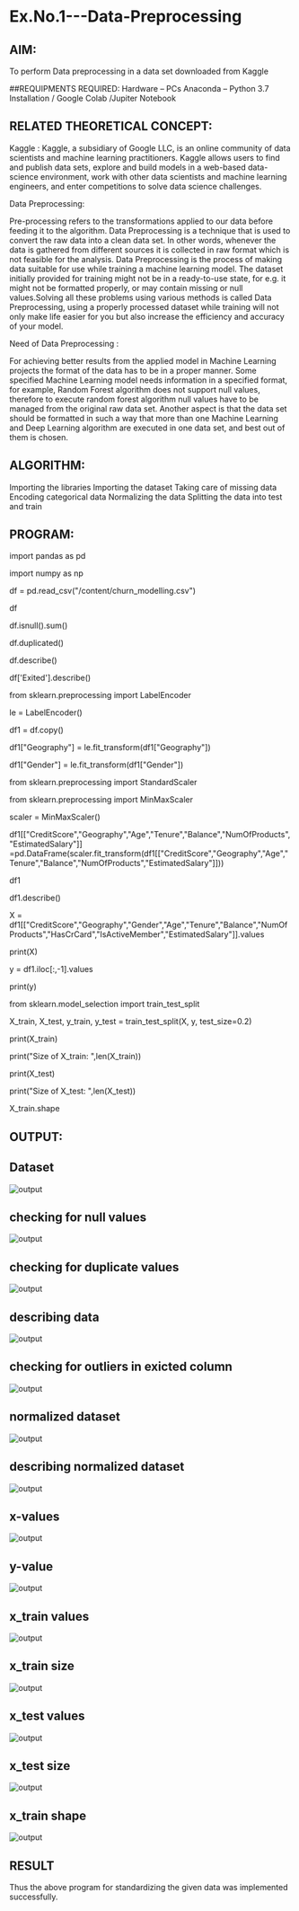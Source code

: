 # Ex.No.1---Data-Preprocessing
## AIM:

To perform Data preprocessing in a data set downloaded from Kaggle

##REQUIPMENTS REQUIRED:
Hardware – PCs
Anaconda – Python 3.7 Installation / Google Colab /Jupiter Notebook

## RELATED THEORETICAL CONCEPT:

Kaggle :
Kaggle, a subsidiary of Google LLC, is an online community of data scientists and machine learning practitioners. Kaggle allows users to find and publish data sets, explore and build models in a web-based data-science environment, work with other data scientists and machine learning engineers, and enter competitions to solve data science challenges.

Data Preprocessing:

Pre-processing refers to the transformations applied to our data before feeding it to the algorithm. Data Preprocessing is a technique that is used to convert the raw data into a clean data set. In other words, whenever the data is gathered from different sources it is collected in raw format which is not feasible for the analysis.
Data Preprocessing is the process of making data suitable for use while training a machine learning model. The dataset initially provided for training might not be in a ready-to-use state, for e.g. it might not be formatted properly, or may contain missing or null values.Solving all these problems using various methods is called Data Preprocessing, using a properly processed dataset while training will not only make life easier for you but also increase the efficiency and accuracy of your model.

Need of Data Preprocessing :

For achieving better results from the applied model in Machine Learning projects the format of the data has to be in a proper manner. Some specified Machine Learning model needs information in a specified format, for example, Random Forest algorithm does not support null values, therefore to execute random forest algorithm null values have to be managed from the original raw data set.
Another aspect is that the data set should be formatted in such a way that more than one Machine Learning and Deep Learning algorithm are executed in one data set, and best out of them is chosen.


## ALGORITHM:
Importing the libraries
Importing the dataset
Taking care of missing data
Encoding categorical data
Normalizing the data
Splitting the data into test and train

## PROGRAM:
import pandas as pd

import numpy as np

df = pd.read_csv("/content/churn_modelling.csv")

df

df.isnull().sum()

df.duplicated()

df.describe()

df['Exited'].describe()

from sklearn.preprocessing import LabelEncoder

le = LabelEncoder()

df1 = df.copy()

df1["Geography"] = le.fit_transform(df1["Geography"])

df1["Gender"] = le.fit_transform(df1["Gender"])

from sklearn.preprocessing import StandardScaler

from sklearn.preprocessing import MinMaxScaler

scaler = MinMaxScaler()

df1[["CreditScore","Geography","Age","Tenure","Balance","NumOfProducts","EstimatedSalary"]] =pd.DataFrame(scaler.fit_transform(df1[["CreditScore","Geography","Age","Tenure","Balance","NumOfProducts","EstimatedSalary"]]))

df1

df1.describe()

X = df1[["CreditScore","Geography","Gender","Age","Tenure","Balance","NumOfProducts","HasCrCard","IsActiveMember","EstimatedSalary"]].values

print(X)

y = df1.iloc[:,-1].values

print(y)

from sklearn.model_selection import train_test_split

X_train, X_test, y_train, y_test = train_test_split(X, y, test_size=0.2)

print(X_train)

print("Size of X_train: ",len(X_train))

print(X_test)

print("Size of X_test: ",len(X_test))

X_train.shape

## OUTPUT:
## Dataset
![output](https://github.com/jhansi21005096/Ex.No.1---Data-Preprocessing/blob/main/output1nn.png)
## checking for null values
![output](https://github.com/jhansi21005096/Ex.No.1---Data-Preprocessing/blob/main/output2nn.png)
## checking for duplicate values
![output](https://github.com/jhansi21005096/Ex.No.1---Data-Preprocessing/blob/main/output3nn.png)
## describing data
![output](https://github.com/jhansi21005096/Ex.No.1---Data-Preprocessing/blob/main/output4nn.png)
## checking for outliers in exicted column
![output](https://github.com/jhansi21005096/Ex.No.1---Data-Preprocessing/blob/main/output5nn.png)
## normalized dataset
![output](https://github.com/jhansi21005096/Ex.No.1---Data-Preprocessing/blob/main/output6nn.png)
## describing normalized dataset
![output](https://github.com/jhansi21005096/Ex.No.1---Data-Preprocessing/blob/main/output7nn.png)
## x-values
![output](https://github.com/jhansi21005096/Ex.No.1---Data-Preprocessing/blob/main/output8nn.png)
## y-value
![output](https://github.com/jhansi21005096/Ex.No.1---Data-Preprocessing/blob/main/output9nn.png)
## x_train values
![output](https://github.com/jhansi21005096/Ex.No.1---Data-Preprocessing/blob/main/output10nn.png)
## x_train size
![output](https://github.com/jhansi21005096/Ex.No.1---Data-Preprocessing/blob/main/output11nn.png)
## x_test values
![output](https://github.com/jhansi21005096/Ex.No.1---Data-Preprocessing/blob/main/output12nn.png)
##  x_test size
![output](https://github.com/jhansi21005096/Ex.No.1---Data-Preprocessing/blob/main/output13nn.png)
## x_train shape
![output](https://github.com/jhansi21005096/Ex.No.1---Data-Preprocessing/blob/main/output14nn.png)

## RESULT
Thus the above program for standardizing the given data was implemented successfully.
